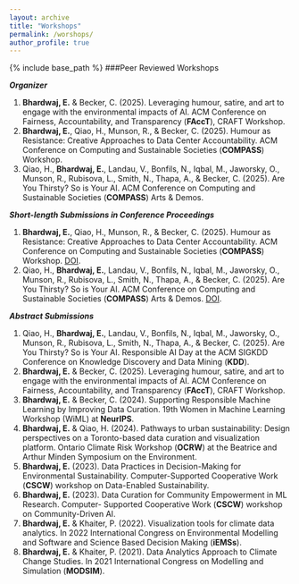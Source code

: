 ```yaml
---
layout: archive
title: "Workshops"
permalink: /worshops/
author_profile: true
---
```

{% include base_path %}
###Peer Reviewed Workshops

***Organizer***
1. **Bhardwaj, E.** & Becker, C. (2025). Leveraging humour, satire, and art to engage with the
environmental impacts of AI. ACM Conference on Fairness, Accountability, and Transparency
(**FAccT**), CRAFT Workshop.
2. **Bhardwaj, E.**, Qiao, H., Munson, R., & Becker, C. (2025). Humour as Resistance: Creative
Approaches to Data Center Accountability. ACM Conference on Computing and Sustainable
Societies (**COMPASS**) Workshop.
3. Qiao, H., **Bhardwaj, E.**, Landau, V., Bonfils, N., Iqbal, M., Jaworsky, O., Munson, R., Rubisova,
L., Smith, N., Thapa, A., & Becker, C. (2025). Are You Thirsty? So is Your AI. ACM
Conference on Computing and Sustainable Societies (**COMPASS**) Arts & Demos.

***Short-length Submissions in Conference Proceedings***
1. **Bhardwaj, E.**, Qiao, H., Munson, R., & Becker, C. (2025). Humour as Resistance: Creative
Approaches to Data Center Accountability. ACM Conference on Computing and Sustainable
Societies (**COMPASS**) Workshop. [DOI](https://doi.org/10.1145/3715335.3737682).
2. Qiao, H., **Bhardwaj, E.**, Landau, V., Bonfils, N., Iqbal, M., Jaworsky, O., Munson, R., Rubisova,
L., Smith, N., Thapa, A., & Becker, C. (2025). Are You Thirsty? So is Your AI. ACM
Conference on Computing and Sustainable Societies (**COMPASS**) Arts & Demos. [DOI](https://doi.org/10.1145/3715335.3736308).

***Abstract Submissions***
1. Qiao, H., **Bhardwaj, E.**, Landau, V., Bonfils, N., Iqbal, M., Jaworsky, O., Munson, R., Rubisova,
L., Smith, N., Thapa, A., & Becker, C. (2025). Are You Thirsty? So is Your AI. Responsible AI
Day at the ACM SIGKDD Conference on Knowledge Discovery and Data Mining (**KDD**).
2. **Bhardwaj, E.** & Becker, C. (2025). Leveraging humour, satire, and art to engage with the
environmental impacts of AI. ACM Conference on Fairness, Accountability, and Transparency
(**FAccT**), CRAFT Workshop.
3. **Bhardwaj, E.** & Becker, C. (2024). Supporting Responsible Machine Learning by Improving
Data Curation. 19th Women in Machine Learning Workshop (WiML) at **NeurIPS**.
4. **Bhardwaj, E.** & Qiao, H. (2024). Pathways to urban sustainability: Design perspectives on a
Toronto-based data curation and visualization platform. Ontario Climate Risk Workshop
(**OCRW**) at the Beatrice and Arthur Minden Symposium on the Environment.
5. **Bhardwaj, E.** (2023). Data Practices in Decision-Making for Environmental Sustainability.
Computer-Supported Cooperative Work (**CSCW**) workshop on Data-Enabled Sustainability.
6. **Bhardwaj, E.** (2023). Data Curation for Community Empowerment in ML Research. Computer-
Supported Cooperative Work (**CSCW**) workshop on Community-Driven AI.
7. **Bhardwaj, E.** & Khaiter, P. (2022). Visualization tools for climate data analytics. In 2022
International Congress on Environmental Modelling and Software and Science Based Decision
Making (**iEMSs**).
8. **Bhardwaj, E.** & Khaiter, P. (2021). Data Analytics Approach to Climate Change Studies. In
2021 International Congress on Modelling and Simulation (**MODSIM**).
